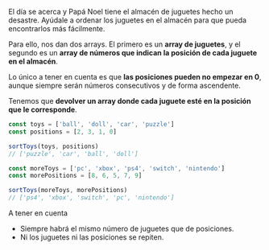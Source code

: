 El día se acerca y Papá Noel tiene el almacén de juguetes hecho un desastre. Ayúdale a ordenar los juguetes en el almacén para que pueda encontrarlos más fácilmente.

Para ello, nos dan dos arrays. El primero es un **array de juguetes**, y el segundo es un **array de números que indican la posición de cada juguete en el almacén**.

Lo único a tener en cuenta es que **las posiciones pueden no empezar en 0**, aunque siempre serán números consecutivos y de forma ascendente.

Tenemos que **devolver un array donde cada juguete esté en la posición que le corresponde**.
```javascript
const toys = ['ball', 'doll', 'car', 'puzzle']
const positions = [2, 3, 1, 0]

sortToys(toys, positions)
// ['puzzle', 'car', 'ball', 'doll']

const moreToys = ['pc', 'xbox', 'ps4', 'switch', 'nintendo']
const morePositions = [8, 6, 5, 7, 9]

sortToys(moreToys, morePositions)
// ['ps4', 'xbox', 'switch', 'pc', 'nintendo']
```
A tener en cuenta

* Siempre habrá el mismo número de juguetes que de posiciones.
* Ni los juguetes ni las posiciones se repiten.
